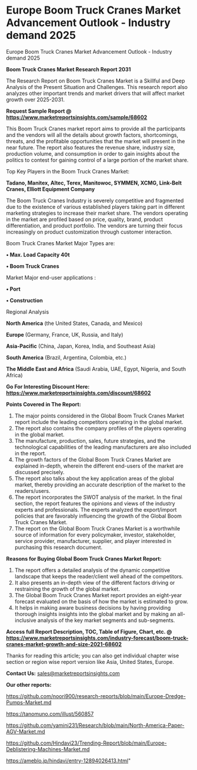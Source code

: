 # Europe Boom Truck Cranes Market Advancement Outlook - Industry demand 2025
Europe Boom Truck Cranes Market Advancement Outlook - Industry demand 2025

<strong>Boom Truck Cranes Market Research Report 2031</strong>

The Research Report on Boom Truck Cranes Market is a Skillful and Deep Analysis of the Present Situation and Challenges. This research report also analyzes other important trends and market drivers that will affect market growth over 2025-2031.

<strong>Request Sample Report @ <a href=https://www.marketreportsinsights.com/sample/68602>https://www.marketreportsinsights.com/sample/68602</a></strong>

This Boom Truck Cranes market report aims to provide all the participants and the vendors will all the details about growth factors, shortcomings, threats, and the profitable opportunities that the market will present in the near future. The report also features the revenue share, industry size, production volume, and consumption in order to gain insights about the politics to contest for gaining control of a large portion of the market share.

Top Key Players in the Boom Truck Cranes Market:

<strong>Tadano, Manitex, Altec, Terex, Manitowoc, SYMMEN, XCMG, Link-Belt Cranes, Elliott Equipment Company</strong>

The Boom Truck Cranes Industry is severely competitive and fragmented due to the existence of various established players taking part in different marketing strategies to increase their market share. The vendors operating in the market are profiled based on price, quality, brand, product differentiation, and product portfolio. The vendors are turning their focus increasingly on product customization through customer interaction.

Boom Truck Cranes Market Major Types are:

<strong>• Max. Load Capacity 40t

• Boom Truck Cranes</strong>

Market Major end-user applications :

<strong>• Port

• Construction</strong>

Regional Analysis

</u><strong><b>North America</b></strong> (the United States, Canada, and Mexico)

<strong><b>Europe </b></strong>(Germany, France, UK, Russia, and Italy)

<strong><b>Asia-Pacific</b></strong> (China, Japan, Korea, India, and Southeast Asia)

<strong><b>South America</b></strong> (Brazil, Argentina, Colombia, etc.)

<strong><b>The Middle East and Africa</b></strong> (Saudi Arabia, UAE, Egypt, Nigeria, and South Africa)

<strong>Go For Interesting Discount Here: <a href=https://www.marketreportsinsights.com/discount/68602>https://www.marketreportsinsights.com/discount/68602</a></strong>

<strong>Points Covered in The Report:</strong>
<ol>
  <li>The major points considered in the Global Boom Truck Cranes Market report include the leading competitors operating in the global market.</li>
  <li>The report also contains the company profiles of the players operating in the global market.</li>
  <li>The manufacture, production, sales, future strategies, and the technological capabilities of the leading manufacturers are also included in the report.</li>
  <li>The growth factors of the Global Boom Truck Cranes Market are explained in-depth, wherein the different end-users of the market are discussed precisely.</li>
  <li>The report also talks about the key application areas of the global market, thereby providing an accurate description of the market to the readers/users.</li>
  <li>The report incorporates the SWOT analysis of the market. In the final section, the report features the opinions and views of the industry experts and professionals. The experts analyzed the export/import policies that are favorably influencing the growth of the Global Boom Truck Cranes Market.</li>
  <li>The report on the Global Boom Truck Cranes Market is a worthwhile source of information for every policymaker, investor, stakeholder, service provider, manufacturer, supplier, and player interested in purchasing this research document.</li>
</ol>
<strong>Reasons for Buying Global Boom Truck Cranes Market Report:</strong>

<ol>
  <li>The report offers a detailed analysis of the dynamic competitive landscape that keeps the reader/client well ahead of the competitors.</li>
  <li>It also presents an in-depth view of the different factors driving or restraining the growth of the global market.</li>
  <li>The Global Boom Truck Cranes Market report provides an eight-year forecast evaluated on the basis of how the market is estimated to grow.</li>
  <li>It helps in making aware business decisions by having providing thorough insights insights into the global market and by making an all-inclusive analysis of the key market segments and sub-segments.</li>
</ol>
<strong>Access full Report Description, TOC, Table of Figure, Chart, etc. @ <a href=https://www.marketreportsinsights.com/industry-forecast/boom-truck-cranes-market-growth-and-size-2021-68602>https://www.marketreportsinsights.com/industry-forecast/boom-truck-cranes-market-growth-and-size-2021-68602</a></strong>


Thanks for reading this article; you can also get individual chapter wise section or region wise report version like Asia, United States, Europe.

<strong>Contact Us:</strong>
sales@marketreportsinsights.com

<strong>Our other reports:</strong>

<a href=https://github.com/noori900/research-reports/blob/main/Europe-Dredge-Pumps-Market.md>https://github.com/noori900/research-reports/blob/main/Europe-Dredge-Pumps-Market.md</a>

<a href=https://tanomuno.com/illust/560857>https://tanomuno.com/illust/560857</a>

<a href=https://github.com/yamini231/Research/blob/main/North-America-Paper-AGV-Market.md>https://github.com/yamini231/Research/blob/main/North-America-Paper-AGV-Market.md</a>

<a href=https://github.com/Hindavi23/Trending-Report/blob/main/Europe-Deblistering-Machines-Market.md>https://github.com/Hindavi23/Trending-Report/blob/main/Europe-Deblistering-Machines-Market.md</a>

<a href=https://ameblo.jp/hindavi/entry-12894026413.html>https://ameblo.jp/hindavi/entry-12894026413.html</a>"
